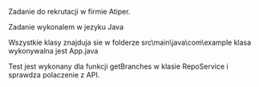 Zadanie do rekrutacji w firmie Atiper.

Zadanie wykonalem w jezyku Java

Wszystkie klasy znajduja sie w folderze src\main\java\com\example
klasa wykonywalna jest App.java

Test jest wykonany dla funkcji getBranches w klasie RepoService i sprawdza polaczenie z API.